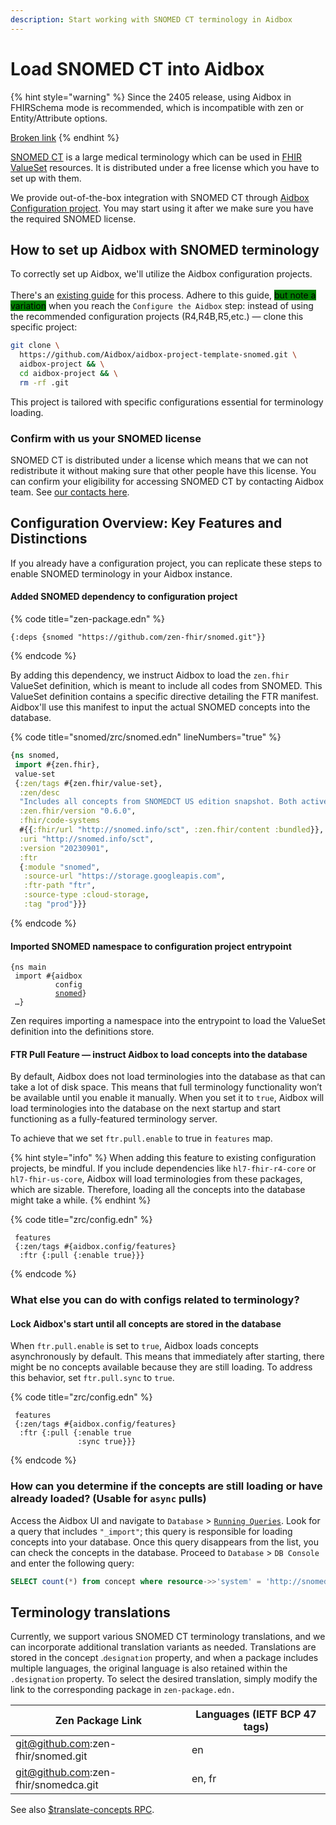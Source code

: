 ```yaml
---
description: Start working with SNOMED CT terminology in Aidbox
---
```


# Load SNOMED CT into Aidbox

{% hint style="warning" %}
Since the 2405 release, using Aidbox in FHIRSchema mode is recommended, which is incompatible with zen or Entity/Attribute options.

[Broken link](broken-reference)
{% endhint %}

[SNOMED CT](https://www.snomed.org/snomed-ct/Use-SNOMED-CT) is a large medical terminology which can be used in [FHIR ValueSet](http://hl7.org/fhir/valueset.html) resources. It is distributed under a free license which you have to set up with them.

We provide out-of-the-box integration with SNOMED CT through [Aidbox Configuration project](../aidbox-zen-lang-project/README.md). You may start using it after we make sure you have the required SNOMED license.

## How to set up Aidbox with SNOMED terminology

To correctly set up Aidbox, we'll utilize the Aidbox configuration projects. \
\
There's an [existing guide](broken-reference) for this process. Adhere to this guide, <mark style="background-color:green;">but note a variation</mark> when you reach the `Configure the Aidbox` step: instead of using the recommended configuration projects (R4,R4B,R5,etc.) — clone this specific project:     &#x20;

```sh
git clone \
  https://github.com/Aidbox/aidbox-project-template-snomed.git \
  aidbox-project && \
  cd aidbox-project && \
  rm -rf .git
```

This project is tailored with specific configurations essential for terminology loading.

### Confirm with us your SNOMED license

SNOMED CT is distributed under a license which means that we can not redistribute it without making sure that other people have this license. You can confirm your eligibility for accessing SNOMED CT by contacting Aidbox team. See [our contacts here](broken-reference).

## Configuration Overview: Key Features and Distinctions

If you already have a configuration project, you can replicate these steps to enable SNOMED terminology in your Aidbox instance.

#### Added SNOMED dependency to configuration project

{% code title="zen-package.edn" %}
```
{:deps {snomed "https://github.com/zen-fhir/snomed.git"}}
```
{% endcode %}

By adding this dependency, we instruct Aidbox to load the `zen.fhir` ValueSet definition, which is meant to include all codes from SNOMED. This ValueSet definition contains a specific directive detailing the FTR manifest. Aidbox'll use this manifest to input the actual SNOMED concepts into the database.

{% code title="snomed/zrc/snomed.edn" lineNumbers="true" %}
```clojure
{ns snomed,
 import #{zen.fhir},
 value-set
 {:zen/tags #{zen.fhir/value-set},
  :zen/desc
  "Includes all concepts from SNOMEDCT US edition snapshot. Both active and inactive concepts included, but is-a relationships only stored for active concepts",
  :zen.fhir/version "0.6.0",
  :fhir/code-systems
  #{{:fhir/url "http://snomed.info/sct", :zen.fhir/content :bundled}},
  :uri "http://snomed.info/sct",
  :version "20230901",
  :ftr
  {:module "snomed",
   :source-url "https://storage.googleapis.com",
   :ftr-path "ftr",
   :source-type :cloud-storage,
   :tag "prod"}}}
```
{% endcode %}

#### Imported SNOMED namespace to configuration project entrypoint

<pre><code>{ns main
 import #{aidbox
          config
          <a data-footnote-ref href="#user-content-fn-1">snomed</a>}
 …}
</code></pre>

Zen requires importing a namespace into the entrypoint to load the ValueSet definition into the definitions store.

#### FTR Pull Feature — instruct Aidbox to load concepts into the database

By default, Aidbox does not load terminologies into the database as that can take a lot of disk space. This means that full terminology functionality won’t be available until you enable it manually. When you set it to `true`, Aidbox will load terminologies into the database on the next startup and start functioning as a fully-featured terminology server.

To achieve that we set `ftr.pull.enable` to true in `features` map.

{% hint style="info" %}
When adding this feature to existing configuration projects, be mindful. If you include dependencies like `hl7-fhir-r4-core` or `hl7-fhir-us-core`, Aidbox will load terminologies from these packages, which are sizable. Therefore, loading all the concepts into the database might take a while.
{% endhint %}

{% code title="zrc/config.edn" %}
```
 features
 {:zen/tags #{aidbox.config/features}
  :ftr {:pull {:enable true}}}
```
{% endcode %}

### What else you can do with configs related to terminology?

#### Lock Aidbox's start until all concepts are stored in the database

When `ftr.pull.enable` is set to `true`, Aidbox loads concepts asynchronously by default. This means that immediately after starting, there might be no concepts available because they are still loading. To address this behavior, set `ftr.pull.sync` to `true`.

{% code title="zrc/config.edn" %}
```
 features
 {:zen/tags #{aidbox.config/features}
  :ftr {:pull {:enable true
               :sync true}}}
```
{% endcode %}

### How can you determine if the concepts are still loading or have already loaded? (Usable for `async` pulls)

Access the Aidbox UI and navigate to `Database` > [`Running Queries`](../../../../overview/aidbox-ui/db-queries.md). Look for a query that includes `"_import"`; this query is responsible for loading concepts into your database. Once this query disappears from the list, you can check the concepts in the database. Proceed to `Database` > `DB Console` and enter the following query:

```sql
SELECT count(*) from concept where resource->>'system' = 'http://snomed.info/sct'
```

## Terminology translations

Currently, we support various SNOMED CT terminology translations, and we can incorporate additional translation variants as needed. Translations are stored in the concept .`designation` property, and when a package includes multiple languages, the original language is also retained within the `.designation` property. To select the desired translation, simply modify the link to the corresponding package in `zen-package.edn.`

| Zen Package Link                     | Languages (IETF BCP 47 tags) |
| ------------------------------------ | ---------------------------- |
| git@github.com:zen-fhir/snomed.git   | en                           |
| git@github.com:zen-fhir/snomedca.git | en, fr                       |

See also [$translate-concepts RPC](../../../../modules/terminology/concept/usdtranslate-concepts.md).

[^1]: Namespace we've imported
